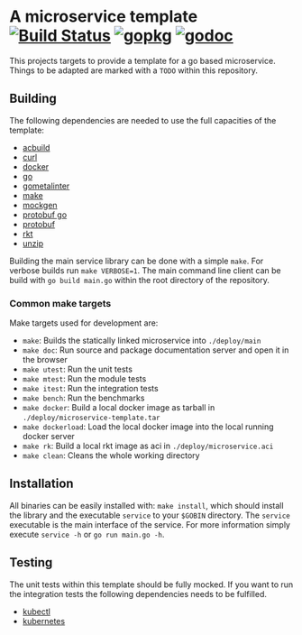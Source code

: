 # A microservice template [![Build Status](https://travis-ci.org/quaponatech/microservice-template.svg)](https://travis-ci.org/quaponatech/microservice-template) [![gopkg](https://img.shields.io/badge/gopkg-microservice-blue.svg)](http://gopkg.in/quaponatech/microservice-template.v1) [![godoc](https://img.shields.io/badge/godoc-microservice-orange.svg)](https://godoc.org/gopkg.in/quaponatech/microservice-template.v1)
This projects targets to provide a template for a go based microservice. Things to be adapted are marked with a `TODO`
within this repository.

## Building
The following dependencies are needed to use the full capacities of the template:

- [acbuild](https://github.com/containers/build)
- [curl](https://github.com/curl/curl)
- [docker](https://github.com/docker/docker)
- [go](https://github.com/golang/go)
- [gometalinter](https://github.com/alecthomas/gometalinter)
- [make](https://www.gnu.org/software/make/)
- [mockgen](https://github.com/golang/mock)
- [protobuf go](https://github.com/golang/protobuf)
- [protobuf](https://github.com/google/protobuf)
- [rkt](https://github.com/coreos/rkt)
- [unzip](http://www.info-zip.org/UnZip.html)

Building the main service library can be done with a simple `make`. For verbose builds run `make VERBOSE=1`. The main
command line client can be build with `go build main.go` within the root directory of the repository.

### Common make targets
Make targets used for development are:

- `make`: Builds the statically linked microservice into `./deploy/main`
- `make doc`: Run source and package documentation server and open it in the browser
- `make utest`: Run the unit tests
- `make mtest`: Run the module tests
- `make itest`: Run the integration tests
- `make bench`: Run the benchmarks
- `make docker`: Build a local docker image as tarball in `./deploy/microservice-template.tar`
- `make dockerload`: Load the local docker image into the local running docker server
- `make rk`: Build a local rkt image as aci in `./deploy/microservice.aci`
- `make clean`: Cleans the whole working directory

## Installation
All binaries can be easily installed with: `make install`, which should install the library and the executable `service`
to your `$GOBIN` directory. The `service` executable is the main interface of the service. For more information simply
execute `service -h` or `go run main.go -h`.

## Testing
The unit tests within this template should be fully mocked. If you want to run the integration tests the following
dependencies needs to be fulfilled.

- [kubectl](https://kubernetes.io/docs/tasks/tools/install-kubectl/)
- [kubernetes](https://kubernetes.io/docs/getting-started-guides/kubeadm/)

